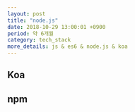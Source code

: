 ```yaml
---
layout: post
title: "node.js"
date: 2018-10-29 13:00:01 +0900
period: 약 6개월
category: tech_stack
more_details: js & es6 & node.js & koa
---
```


## Koa

## npm
